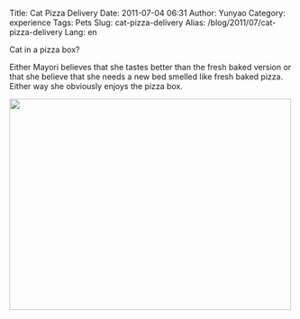 Title: Cat Pizza Delivery
Date: 2011-07-04 06:31
Author: Yunyao
Category: experience
Tags: Pets
Slug: cat-pizza-delivery
Alias: /blog/2011/07/cat-pizza-delivery
Lang: en

Cat in a pizza box?

Either Mayori believes that she tastes better than the fresh baked version or that she believe that she needs a new bed smelled like fresh baked pizza. Either way she obviously enjoys the pizza box. 

<img src="http://farm7.static.flickr.com/6032/5900257594_e659867ea4.jpg" width="500" height="375" />

 
